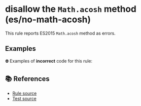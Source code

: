 # disallow the `Math.acosh` method (es/no-math-acosh)

This rule reports ES2015 `Math.acosh` method as errors.

## Examples

⛔ Examples of **incorrect** code for this rule:

<eslint-playground type="bad" code="/*eslint es/no-math-acosh: error */
const n = Math.acosh(value)
" />

## 📚 References

- [Rule source](https://github.com/mysticatea/eslint-plugin-es/blob/v1.3.0/lib/rules/no-math-acosh.js)
- [Test source](https://github.com/mysticatea/eslint-plugin-es/blob/v1.3.0/tests/lib/rules/no-math-acosh.js)
